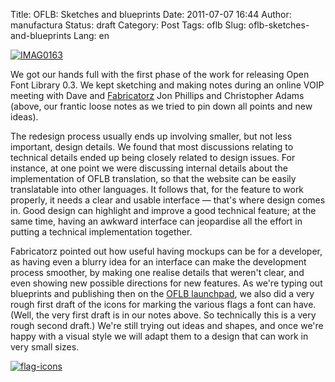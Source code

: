 Title: OFLB: Sketches and blueprints
Date: 2011-07-07 16:44
Author: manufactura
Status: draft
Category: Post
Tags: oflb
Slug: oflb-sketches-and-blueprints
Lang: en

[![](http://media.manufacturaindependente.org/IMAG0163-1024x613.jpg "IMAG0163")](http://media.manufacturaindependente.org/IMAG0163.jpg)

We got our hands full with the first phase of the work for releasing
Open Font Library 0.3. We kept sketching and making notes during an
online VOIP meeting with Dave and [Fabricatorz](http://fabricatorz.com/)
Jon Phillips and Christopher Adams (above, our frantic loose notes as we
tried to pin down all points and new ideas).

The redesign process usually ends up involving smaller, but not less
important, design details. We found that most discussions relating to
technical details ended up being closely related to design issues. For
instance, at one point we were discussing internal details about the
implementation of OFLB translation, so that the website can be easily
translatable into other languages. It follows that, for the feature to
work properly, it needs a clear and usable interface — that's where
design comes in. Good design can highlight and improve a good technical
feature; at the same time, having an awkward interface can jeopardise
all the effort in putting a technical implementation together.

Fabricatorz pointed out how useful having mockups can be for a
developer, as having even a blurry idea for an interface can make the
development process smoother, by making one realise details that weren't
clear, and even showing new possible directions for new features. As
we're typing out blueprints and publishing then on the [OFLB
launchpad](https://launchpad.net/openfontlibrary), we also did a very
rough first draft of the icons for marking the various flags a font can
have. (Well, the very first draft is in our notes above. So technically
this is a very rough second draft.) We're still trying out ideas and
shapes, and once we're happy with a visual style we will adapt them to a
design that can work in very small sizes.

[![](http://media.manufacturaindependente.org/flag-icons1.png "flag-icons")](http://media.manufacturaindependente.org/flag-icons1.png)

